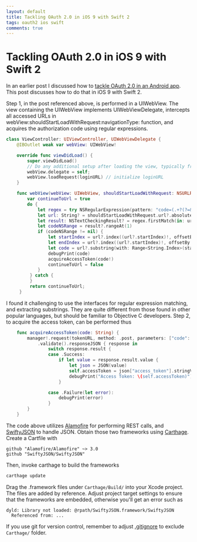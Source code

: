 ```yaml
---
layout: default
title: Tackling OAuth 2.0 in iOS 9 with Swift 2
tags: oauth2 ios swift
comments: true
---
```

# Tackling OAuth 2.0 in iOS 9 with Swift 2

In an earlier post I discussed how to [tackle OAuth 2.0 in an Android app](_posts/2016/2016-02-18-tackling-oauth-2.0-in-an-android-app.md). This post discusses how to do that in iOS 9 with Swift 2.

Step 1, in the post referenced above, is performed in a UIWebView. The view containing the UIWebView implements UIWebViewDelegate, intercepts all accessed URLs in webView:shouldStartLoadWithRequest:navigationType: function, and acquires the authorization code using regular expressions.

```swift
class ViewController: UIViewController, UIWebViewDelegate {
    @IBOutlet weak var webView: UIWebView!

    override func viewDidLoad() {
        super.viewDidLoad()
        // Do any additional setup after loading the view, typically from a nib.
        webView.delegate = self;
        webView.loadRequest(loginURL) // initialize loginURL
    }

    func webView(webView: UIWebView, shouldStartLoadWithRequest: NSURLRequest, navigationType: UIWebViewNavigationType) -> Bool {
        var continueToUrl = true
        do {
            let regex = try NSRegularExpression(pattern: "code=(.+?(?=&|$))", options: NSRegularExpression.Options())
            let url: String? = shouldStartLoadWithRequest.url?.absoluteString;
            let result: NSTextCheckingResult? = regex.firstMatch(in: url!, options: NSRegularExpression.MatchingOptions(), range: NSMakeRange(0, url!.characters.count))
            let codeNSRange = result?.rangeAt(1)
            if (codeNSRange != nil) {
                let startIndex = url?.index((url?.startIndex)!, offsetBy: (codeNSRange?.location)!)
                let endIndex = url?.index((url?.startIndex)!, offsetBy: (codeNSRange?.location)! + (codeNSRange?.length)!)
                let code = url?.substring(with: Range<String.Index>(startIndex!..<endIndex!))
                debugPrint(code)
                acquireAccessToken(code!)
                continueToUrl = false
            }
         } catch {
         }
         return continueToUrl;
     }
```

I found it challenging to use the interfaces for regular expression matching, and extracting substrings. They are quite different from those found in other popular languages, but should be familiar to Objective C developers. Step 2, to acquire the access token, can be performed thus

```swift
    func acquireAccessToken(code: String) {
        manager!.request(tokenURL, method: .post, parameters: ["code": code])
            .validate().responseJSON { response in
                switch response.result {
                case .Success:
                    if let value = response.result.value {
                        let json = JSON(value)
                        self.accessToken = json["access_token"].stringValue
                        debugPrint("Access Token: \(self.accessToken)")
                    }

                case .Failure(let error):
                    debugPrint(error)
                }
        }
    }
```

The code above utilizes [Alamofire](https://github.com/Alamofire/Alamofire) for performing REST calls, and [SwiftyJSON](https://github.com/SwiftyJSON/SwiftyJSON) to handle JSON. Obtain those two frameworks using [Carthage](https://github.com/Carthage/Carthage). Create a Cartfile with

```text
github "Alamofire/Alamofire" ~> 3.0
github "SwiftyJSON/SwiftyJSON"
```

Then, invoke carthage to build the frameworks

```bash
carthage update
```

Drag the .framework files under `Carthage/Build/` into your Xcode project. The files are added by reference. Adjust project target settings to ensure that the frameworks are embedded, otherwise you'll get an error such as

```text
dyld: Library not loaded: @rpath/SwiftyJSON.framework/SwiftyJSON
  Referenced from: ...
```

If you use git for version control, remember to adjust [.gitignore](https://github.com/github/gitignore/blob/master/Swift.gitignore) to exclude `Carthage/` folder.
